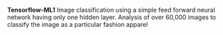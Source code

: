 **Tensorflow-ML1**
Image classification using a simple feed forward neural network having only one hidden layer.
Analysis of over 60,000 images to classify the image as a particular fashion apparel 

